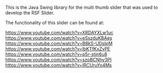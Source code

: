 This is the Java Swing library for the multi thumb slider that was used to develop the RSF Slider.

The functionality of this slider can be found at: 

https://www.youtube.com/watch?v=XRDAYXLw1uc
https://www.youtube.com/watch?v=eSszduKBAes
https://www.youtube.com/watch?v=B8kS-UDsIpM
https://www.youtube.com/watch?v=lbKTfKxZyPE
https://www.youtube.com/watch?v=p5r-stjn6u8
https://www.youtube.com/watch?v=szpBCNhv3PI
https://www.youtube.com/watch?v=lRCUruYo4Ms